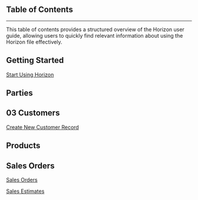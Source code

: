 ## Table of Contents
_____
This table of contents provides a structured overview of the Horizon user guide, allowing users to quickly find relevant information about using the Horizon file effectively.


## Getting Started

[Start Using Horizon](https://github.com/Fx-Professional-Services/HorizonDocs/blob/sales_order/Horizon%20User%20Guide/01%20Start%20Using%20Horizon/Start%20Using%20Horizon.md)

## Parties

## 03 Customers

[Create New Customer Record](https://github.com/Fx-Professional-Services/HorizonDocs/blob/sales_order/Horizon%20User%20Guide/03%20Customers/Create%20a%20New%20Customer%20Record.md)

## Products

## Sales Orders

[Sales Orders](https://github.com/Fx-Professional-Services/HorizonDocs/blob/sales_order/Horizon%20User%20Guide/05%20Sales%20Order/Sales%20Order.md)

[Sales Estimates](https://github.com/Fx-Professional-Services/HorizonDocs/blob/sales_order/Horizon%20User%20Guide/05%20Sales%20Order/Sales%20Estimate.md)
